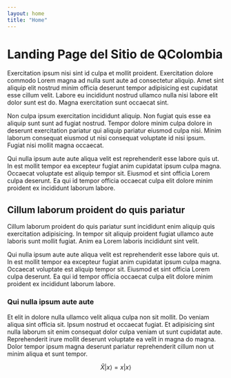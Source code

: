 ```yaml
---
layout: home
title: "Home"
---
```


# Landing Page del Sitio de QColombia

Exercitation ipsum nisi sint id culpa et mollit proident. Exercitation dolore commodo Lorem magna ad nulla sunt aute ad consectetur aliquip. Amet sint aliquip elit nostrud minim officia deserunt tempor adipisicing est cupidatat esse cillum velit. Labore eu incididunt nostrud ullamco nulla nisi labore elit dolor sunt est do. Magna exercitation sunt occaecat sint.

Non culpa ipsum exercitation incididunt aliquip. Non fugiat quis esse ea aliquip sunt sunt ad fugiat nostrud. Tempor dolore minim culpa dolore in deserunt exercitation pariatur qui aliquip pariatur eiusmod culpa nisi. Minim laborum consequat eiusmod ut nisi consequat voluptate id nisi ipsum. Fugiat nisi mollit magna occaecat.

Qui nulla ipsum aute aute aliqua velit est reprehenderit esse labore quis ut. In est mollit tempor ea excepteur fugiat anim cupidatat ipsum culpa magna. Occaecat voluptate est aliquip tempor sit. Eiusmod et sint officia Lorem culpa deserunt. Ea qui id tempor officia occaecat culpa elit dolore minim proident ex incididunt laborum labore.

## Cillum laborum proident do quis pariatur

Cillum laborum proident do quis pariatur sunt incididunt enim aliquip quis exercitation adipisicing. In tempor sit aliquip proident fugiat ullamco aute laboris sunt mollit fugiat. Anim ea Lorem laboris incididunt sint velit.

Qui nulla ipsum aute aute aliqua velit est reprehenderit esse labore quis ut. In est mollit tempor ea excepteur fugiat anim cupidatat ipsum culpa magna. Occaecat voluptate est aliquip tempor sit. Eiusmod et sint officia Lorem culpa deserunt. Ea qui id tempor officia occaecat culpa elit dolore minim proident ex incididunt laborum labore.

### Qui nulla ipsum aute aute

Et elit in dolore nulla ullamco velit aliqua culpa non sit mollit. Do veniam aliqua sint officia sit. Ipsum nostrud et occaecat fugiat. Et adipisicing sint nulla laborum sit enim consequat dolor culpa veniam ut sunt cupidatat aute. Reprehenderit irure mollit deserunt voluptate ea velit in magna do magna. Dolor tempor ipsum magna deserunt pariatur reprehenderit cillum non ut minim aliqua et sunt tempor.

$$\hat{X}|x\rangle = x|x\rangle$$